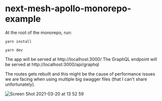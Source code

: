 # next-mesh-apollo-monorepo-example

At the root of the monorepo, run:

`yarn install`

`yarn dev`

The app will be served at http://localhost:3000/
The GraphQL endpoint will be served at http://localhost:3000/api/graphql

The routes gets rebuilt and this might be the cause of performance issues we are facing when using multiple big swagger files (that I can't share unfortunately).

![Screen Shot 2021-03-20 at 13 52 59](https://user-images.githubusercontent.com/1565793/111881400-a0b87c00-8986-11eb-8e06-5b948b365110.png)
